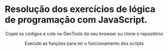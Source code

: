 # Resolução dos exercícios de lógica de programação com JavaScript.
  <p align="center">Copie os códigos e cole no DevTools do seu browser ou clone o repositório</p>
    
  <p align="center">Execute as funções para ter o funcionamento dos scripts</p>
